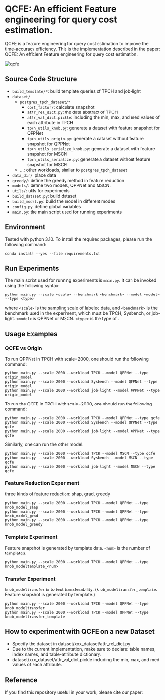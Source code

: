 # QCFE: An efficient Feature engineering for query cost estimation.

QCFE is a feature engineering for query cost estimation to improve the time-accuracy efficiency. This is the implementation described in the paper: QCFE: An efficient Feature engineering for query cost estimation.

![qcfe](https://typora-picpool-1314405309.cos.ap-nanjing.myqcloud.com/img/qcfe.png)

## Source Code Structure

- `build_template/*`: build template queries of TPCH and job-light
- `dataset/`
  - `postgres_tpch_dataset/*`
    - `cost_factor/`: calculate snapshot
    - `attr_rel_dict.py`: the data abstract of TPCH
    - `attr_val_dict.pickle`: including the min, max, and med values of each attribute in TPCH
    - `tpch_utils_knob.py`: generate a dataset with feature snapshot for QPPNet
    - `tpch_utils_origin.py`: generate a dataset without feature snapshot for QPPNet
    - `tpch_utils_serialize_knob.py`: generate a dataset with feature snapshot for MSCN
    - `tpch_utils_serialize.py`: generate a dataset without feature snapshot for MSCN
  - ...: other workloads, similar to `postgres_tpch_dataset`
- `data_dir/`: place data
- `greedy/`: define the greedy method in feature reduction 
- `models/`: define two models, QPPNet and MSCN.
- `utils/`: utils for experiments
- `build_dataset.py`: build dataset
- `build_model.py`: build the model in different modes
- `config.py`: define global variables 
- `main.py`: the main script used for running experiments

## Environment

Tested with python 3.10. To install the required packages, please run the following command:

```shell
conda install --yes --file requirements.txt
```

## Run Experiments

The main script used for running experiments is `main.py`. It can be invoked using the following syntax:

```shell
python main.py --scale <scale> --benchmark <benchmark> --model <model> --type <type>
```

where `<scale>` is the sampling scale of labeled data, and `<benchmark>` is the benchmark used in the experiment, which must be TPCH, Sysbench, or job-light. `<model>` is QPPNet or MSCN. `<type>` is the type of .

## Usage Examples

### QCFE vs Origin

To run QPPNet in TPCH with scale=2000, one should run the following command: 

```shell
python main.py --scale 2000 --workload TPCH --model QPPNet --type origin_model
python main.py --scale 2000 --workload Sysbench --model QPPNet --type origin_model
python main.py --scale 2000 --workload job-light --model QPPNet --type origin_model
```

To run the QCFE in TPCH with scale=2000, one should run the following command: 

```shell
python main.py --scale 2000 --workload TPCH --model QPPNet --type qcfe
python main.py --scale 2000 --workload Sysbench --model QPPNet --type qcfe
python main.py --scale 2000 --workload job-light --model QPPNet --type qcfe
```

Similarly, one can run the other model:

```shell
python main.py --scale 2000 --workload TPCH --model MSCN --type qcfe
python main.py --scale 2000 --workload Sysbench --model MSCN --type qcfe
python main.py --scale 2000 --workload job-light --model MSCN --type qcfe
```

### Feature Reduction Experiment

three kinds of feature reduction: shap, grad, greedy

```shell
python main.py --scale 2000 --workload TPCH --model QPPNet --type knob_model_shap
python main.py --scale 2000 --workload TPCH --model QPPNet --type knob_model_grad
python main.py --scale 2000 --workload TPCH --model QPPNet --type knob_model_greedy
```

### Template Experiment

Feature snapshot is generated by template data. `<num>` is the number of templates. 

```shell
python main.py --scale 2000 --workload TPCH --model QPPNet --type knob_modeltemplate_<num>
```

### Transfer Experiment

`knob_modeltransfer` is to test transferability. (`knob_modeltransfer_template`: Feature snapshot is generated by template.)

```shell
python main.py --scale 2000 --workload TPCH --model QPPNet --type knob_modeltransfer
python main.py --scale 2000 --workload TPCH --model QPPNet --type knob_modeltransfer_template
```

## How to experiment with QCFE on a new Dataset

- Specify the dataset in dataset/xxx_dataset/attr_rel_dict.py
- Due to the current implementation, make sure to declare: table names, index names, and table-attribute dictionary.
- dataset/xxx_dataset/attr_val_dict.pickle including the min, max, and med values of each attribute.

## Reference

If you find this repository useful in your work, please cite our paper:

```

```


